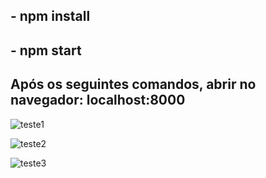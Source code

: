 ## - npm install
## - npm start

## Após os seguintes comandos, abrir no navegador: localhost:8000

![teste1](https://user-images.githubusercontent.com/61792159/140664691-49f4193c-e029-4350-bcee-8dc3fc72be4d.png)

![teste2](https://user-images.githubusercontent.com/61792159/140664693-837948db-f092-455a-862e-6e3ba32068d9.png)

![teste3](https://user-images.githubusercontent.com/61792159/140664695-4191e7dc-16a9-4462-8b7c-e19123667fd1.png)
